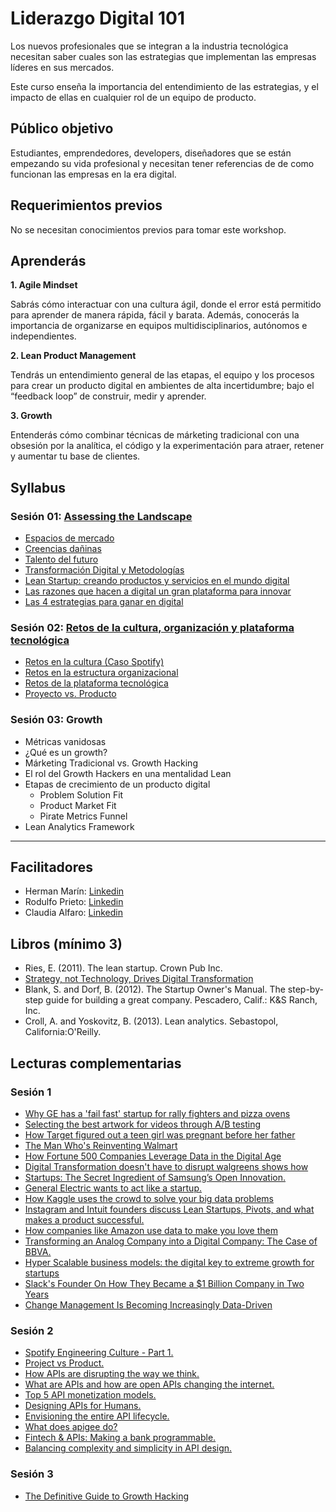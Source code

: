 # Liderazgo Digital 101

Los nuevos profesionales que se integran a la industria tecnológica 
necesitan saber cuales son las estrategias que implementan las empresas 
líderes en sus mercados. 

Este curso enseña la importancia del entendimiento de las estrategias, 
y el impacto de ellas en cualquier rol de un equipo de producto.


## Público objetivo

Estudiantes, emprendedores, developers, diseñadores que se están empezando
su vida profesional y necesitan tener referencias de de como funcionan las 
empresas en la era digital.

## Requerimientos previos

No se necesitan conocimientos previos para tomar este workshop.

## Aprenderás

**1. Agile Mindset**

Sabrás cómo interactuar con una cultura ágil, donde el error está permitido para
aprender de manera rápida, fácil y barata. Además, conocerás la importancia
de organizarse en equipos multidisciplinarios, autónomos e independientes.

**2. Lean Product Management**

Tendrás un entendimiento general de las etapas, el equipo y los procesos
para crear un producto digital en ambientes de alta incertidumbre; bajo el
“feedback loop” de construir, medir y aprender.

**3. Growth**

Entenderás cómo combinar técnicas de márketing tradicional con una obsesión
por la analítica, el código y la experimentación para atraer, retener y
aumentar tu base de clientes.

## Syllabus

### Sesión 01: [Assessing the Landscape](https://github.com/Laboratoria/curso-liderazgo-digital-101/tree/master/01-assesing-the-landscape)

- [Espacios de mercado](https://github.com/Laboratoria/curso-liderazgo-digital-101/tree/master/01-assesing-the-landscape/00-espacio-de-mercado)
- [Creencias dañinas](https://github.com/Laboratoria/curso-liderazgo-digital-101/tree/master/01-assesing-the-landscape/01-creencias-daninas)
- [Talento del futuro](https://github.com/Laboratoria/curso-liderazgo-digital-101/tree/master/01-assesing-the-landscape/02-talento-del-futuro)
- [Transformación Digital y Metodologías](https://github.com/Laboratoria/curso-liderazgo-digital-101/tree/master/01-assesing-the-landscape/03-transformacion-digital-y-metodologias)
- [Lean Startup: creando productos y servicios en el mundo digital](https://github.com/Laboratoria/curso-liderazgo-digital-101/tree/master/01-assesing-the-landscape/04-lean)
- [Las razones que hacen a digital un gran plataforma para innovar](https://github.com/Laboratoria/curso-liderazgo-digital-101/tree/master/01-assesing-the-landscape/05-las-razones-que-hacen-a-digital-un-gran-plataforma-para-innovar)
- [Las 4 estrategias para ganar en digital](https://github.com/Laboratoria/curso-liderazgo-digital-101/tree/master/01-assesing-the-landscape/06-las-4-estrategias-para-ganar-en-digital)

### Sesión 02: [Retos de la cultura, organización y plataforma tecnológica](https://github.com/Laboratoria/curso-liderazgo-digital-101/tree/master/02-retos-de-la-cultura-organizacion-y-plataforma-tecnologica)

- [Retos en la cultura (Caso Spotify)](https://github.com/Laboratoria/curso-liderazgo-digital-101/tree/master/02-retos-de-la-cultura-organizacion-y-plataforma-tecnologica/00-retos-de-la-cultura)
- [Retos en la estructura organizacional](https://github.com/Laboratoria/curso-liderazgo-digital-101/tree/master/02-retos-de-la-cultura-organizacion-y-plataforma-tecnologica/01-retos-en-la-estructura-organizacion) 
- [Retos de la plataforma tecnológica](https://github.com/Laboratoria/curso-liderazgo-digital-101/tree/master/02-retos-de-la-cultura-organizacion-y-plataforma-tecnologica/02-retos-de-la-plataforma-tecnologica)
- [Proyecto vs. Producto](https://github.com/Laboratoria/curso-liderazgo-digital-101/tree/master/02-retos-de-la-cultura-organizacion-y-plataforma-tecnologica/03-proyecto-producto)

### Sesión 03: Growth

- Métricas vanidosas
- ¿Qué es un growth?
- Márketing Tradicional vs. Growth Hacking
- El rol del Growth Hackers en una mentalidad Lean
- Etapas de crecimiento de un producto digital
	- Problem Solution Fit
	- Product Market Fit
	- Pirate Metrics Funnel
- Lean Analytics Framework

***

## Facilitadores

- Herman Marín: [Linkedin](https://www.linkedin.com/in/herman-marin/)
- Rodulfo Prieto: [Linkedin](https://www.linkedin.com/in/claudiaalfaro/)
- Claudia Alfaro: [Linkedin](https://www.linkedin.com/in/rodulfoprieto/)

## Libros (mínimo 3)

- Ries, E. (2011). The lean startup. Crown Pub Inc.
- [Strategy, not Technology, Drives Digital Transformation](http://sloanreview.mit.edu/projects/strategy-drives-digital-transformation/)
- Blank, S. and Dorf, B. (2012). The Startup Owner's Manual.
  The step-by-step guide for building a great company.
  Pescadero, Calif.: K&S Ranch, Inc.
- Croll, A. and Yoskovitz, B. (2013). Lean analytics. Sebastopol,
  California:O'Reilly.

## Lecturas complementarias

### Sesión 1

- [Why GE has a 'fail fast' startup for rally fighters and pizza ovens](http://www.wired.co.uk/article/ge-startup-fail-fast-crowdsourcing)
- [Selecting the best artwork for videos through A/B testing](http://techblog.netflix.com/2016/05/selecting-best-artwork-for-videos.html)
- [How Target figured out a teen girl was pregnant before her father](https://www.forbes.com/sites/kashmirhill/2012/02/16/how-target-figured-out-a-teen-girl-was-pregnant-before-her-father-did/#77ab60556668)
- [The Man Who's Reinventing Walmart](http://fortune.com/2015/06/04/walmart-ceo-doug-mcmillon/)
- [How Fortune 500 Companies Leverage Data in the Digital Age](https://drive.google.com/file/d/0BwVQmf2PwJM3YzJYeXYwcGRwVlk/view)
- [Digital Transformation doesn't have to disrupt walgreens shows how](https://www.forbes.com/sites/benkepes/2014/10/09/digital-transformation-doesnt-have-to-disrupt-walgreens-shows-how/#3d8b41966d38)
- [Startups: The Secret Ingredient of Samsung’s Open Innovation.](https://news.samsung.com/global/startups-the-secret-ingredient-of-samsungs-open-innovation)
- [General Electric wants to act like a startup.](https://www.bloomberg.com/news/articles/2014-08-07/ge-taps-lean-startup-ideas-for-faster-cheaper-product-rollout)
- [How Kaggle uses the crowd to solve your big data problems](https://www.inc.com/magazine201403/darren-dahl/big-data-crowdsourcing-kaggle.html)
- [Instagram and Intuit founders discuss Lean Startups, Pivots, and what makes a product successful.](https://techcrunch.com/2011/09/13/instagram-and-intuit-founders-discuss-lean-startups-pivots-and-what-makes-a-product-successful/)
- [How companies like Amazon use data to make you love them](https://www.fastcodesign.com/1669551/how-companies-like-amazon-use-big-data-to-make-you-love-them)
- [Transforming an Analog Company into a Digital Company: The Case of BBVA.](https://www.technologyreview.com/s/535711/transforming-an-analog-company-into-a-digital-company-the-case-of-bbva/)
- [Hyper Scalable business models: the digital key to extreme growth for startups](https://www.linkedin.com/pulse/hyper-scalable-business-models-digital-key-extreme-growth-omar-mohout)
- [Slack's Founder On How They Became a $1 Billion Company in Two Years](https://www.fastcompany.com/3041905/slacks-founder-on-how-they-became-a-1-billion-company-in-two-years)
- [Change Management Is Becoming Increasingly Data-Driven](https://hbr.org/2017/10/change-management-is-becoming-increasingly-data-driven-companies-arent-ready)

### Sesión 2

- [Spotify Engineering Culture - Part 1.](https://labs.spotify.com/2014/03/27/spotify-engineering-culture-part-1/)
- [Project vs Product.](https://www.thoughtworks.com/insights/blog/project-vs-product)
- [How APIs are disrupting the way we think.](https://nordicapis.com/how-apis-are-disrupting-the-way-we-think/)
- [What are APIs and how are open APIs changing the internet.](http://www.makeuseof.com/tag/api-good-technology-explained/)
- [Top 5 API monetization models.](https://nordicapis.com/top-5-api-monetization-models/)
- [Designing APIs for Humans.](https://nordicapis.com/designing-apis-humans/)
- [Envisioning the entire API lifecycle.](https://nordicapis.com/envisioning-the-entire-api-lifecycle/)
- [What does apigee do?](https://www.quora.com/What-does-Apigee-do)
- [Fintech & APIs: Making a bank programmable.](https://nordicapis.com/fintech-and-apis-making-a-bank-programmable/)
- [Balancing complexity and simplicity in API design.](https://nordicapis.com/balancing-complexity-and-simplicity-in-api-design/)

### Sesión 3

- [The Definitive Guide to Growth Hacking](https://www.quicksprout.com/the-definitive-guide-to-growth-hacking-chapter-1/)

